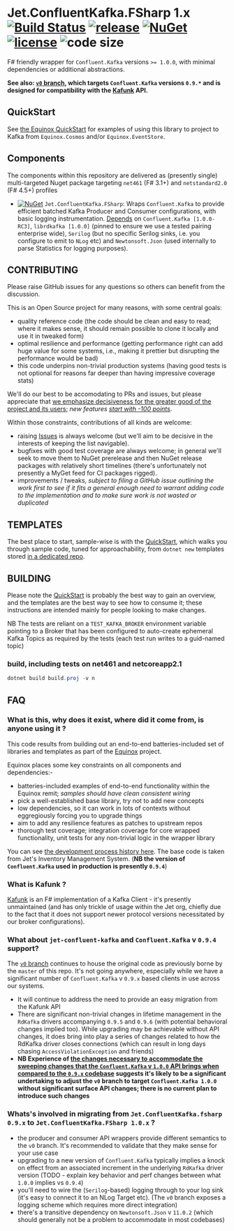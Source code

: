 # Jet.ConfluentKafka.FSharp 1.x [![Build Status](https://dev.azure.com/jet-opensource/opensource/_apis/build/status/jet.Jet.ConfluentKafka.FSharp?branchName=v1)](https://dev.azure.com/jet-opensource/opensource/_build/latest?definitionId=7?branchName=v1) [![release](https://img.shields.io/github/release-pre/jet/Jet.ConfluentKafka.FSharp.svg)](https://github.com/jet/Jet.ConfluentKafka.FSharp/releases) [![NuGet](https://img.shields.io/nuget/vpre/Jet.ConfluentKafka.FSharp.svg?logo=nuget)](https://www.nuget.org/packages/Jet.ConfluentKafka.FSharp/) [![license](https://img.shields.io/github/license/jet/Jet.ConfluentKafka.FSharp.svg)](LICENSE) ![code size](https://img.shields.io/github/languages/code-size/jet/equinox.svg)

F# friendly wrapper for `Confluent.Kafka` versions `>= 1.0.0`, with minimal dependencies or additional abstractions.

**See also: [`v0` branch](https://github.com/jet/Jet.ConfluentKafka.FSharp/tree/v0), which targets `Confluent.Kafka` versions `0.9.*` and is designed for compatibility with the [Kafunk](https://github.com/jet/kafunk) API.**

## QuickStart

See [the Equinox QuickStart](https://github.com/jet/equinox#quickstart) for examples of using this library to project to Kafka from `Equinox.Cosmos` and/or `Equinox.EventStore`.

## Components

The components within this repository are delivered as (presently single) multi-targeted Nuget package targeting `net461` (F# 3.1+) and `netstandard2.0` (F# 4.5+) profiles

- [![NuGet](https://img.shields.io/nuget/vpre/Jet.ConfluentKafka.FSharp.svg)](https://www.nuget.org/packages/Jet.ConfluentKafka.FSharp/) `Jet.ConfluentKafka.FSharp`: Wraps `Confluent.Kafka` to provide efficient batched Kafka Producer and Consumer configurations, with basic logging instrumentation.
  [Depends](https://www.fuget.org/packages/Jet.ConfluentKafka.FSharp) on `Confluent.Kafka [1.0.0-RC3]`, `librdkafka [1.0.0]` (pinned to ensure we use a tested pairing enterprise wide), `Serilog` (but no specific Serilog sinks, i.e. you configure to emit to `NLog` etc) and `Newtonsoft.Json` (used internally to parse Statistics for logging purposes).

## CONTRIBUTING

Please raise GitHub issues for any questions so others can benefit from the discussion.

This is an Open Source project for many reasons, with some central goals:

- quality reference code (the code should be clean and easy to read; where it makes sense, it should remain possible to clone it locally and use it in tweaked form)
- optimal resilience and performance (getting performance right can add huge value for some systems, i.e., making it prettier but disrupting the performance would be bad)
- this code underpins non-trivial production systems (having good tests is not optional for reasons far deeper than having impressive coverage stats)

We'll do our best to be accomodating to PRs and issues, but please appreciate that [we emphasize decisiveness for the greater good of the project and its users](https://www.hanselman.com/blog/AlwaysBeClosingPullRequests.aspx); _new features [start with -100 points](https://blogs.msdn.microsoft.com/oldnewthing/20090928-00/?p=16573)_.

Within those constraints, contributions of all kinds are welcome:

- raising [Issues](https://github.com/jet/Jet.ConfluentKafka.FSharp/issues) is always welcome (but we'll aim to be decisive in the interests of keeping the list navigable).
- bugfixes with good test coverage are always welcome; in general we'll seek to move them to NuGet prerelease and then NuGet release packages with relatively short timelines (there's unfortunately not presently a MyGet feed for CI packages rigged).
- improvements / tweaks, _subject to filing a GitHub issue outlining the work first to see if it fits a general enough need to warrant adding code to the implementation and to make sure work is not wasted or duplicated_

## TEMPLATES

The best place to start, sample-wise is with the [QuickStart](#quickstart), which walks you through sample code, tuned for approachability, from `dotnet new` templates stored [in a dedicated repo](https://github.com/jet/dotnet-templates).

## BUILDING

Please note the [QuickStart](#quickstart) is probably the best way to gain an overview, and the templates are the best way to see how to consume it; these instructions are intended mainly for people looking to make changes. 

NB The tests are reliant on a `TEST_KAFKA_BROKER` environment variable pointing to a Broker that has been configured to auto-create ephemeral Kafka Topics as required by the tests (each test run writes to a guid-named topic)

### build, including tests on net461 and netcoreapp2.1

```powershell
dotnet build build.proj -v n
```

## FAQ

### What is this, why does it exist, where did it come from, is anyone using it ?

This code results from building out an end-to-end batteries-included set of libraries and templates as part of the [Equinox](https://github.com/jet/equinox) project.

Equinox places some key constraints on all components and dependencies:-

- batteries-included examples of end-to-end functionality within the Equinox remit; _samples should have clean consistent wiring_
- pick a well-established base library, try not to add new concepts
- low dependencies, so it can work in lots of contexts without eggregiously forcing you to upgrade things
- aim to add any resilience features as patches to upstream repos
- thorough test coverage; integration coverage for core wrapped functionality, unit tests for any non-trivial logic in the wrapper library 

You can see [the development process history here](https://github.com/jet/equinox/pull/87). The base code is taken from Jet's Inventory Management System. (**NB the version of `Confluent.Kafka` used in production is presently `0.9.4`**)

### What is Kafunk ?

[Kafunk](https://github.com/jet/kafunk) is an F# implementation of a Kafka Client - it's presently unmaintained (and has only trickle of usage within the Jet org, chiefly due to the fact that it does not support newer protocol versions necessitated by our broker configurations).

### What about `jet-confluent-kafka` and `Confluent.Kafka` v `0.9.4` support?

The [`v0` branch](tree/v0) continues to house the original code as previously borne by the `master` of this repo. It's not going anywhere, especially while we have a significant number of `Confluent.Kafka` v `0.9.x` based clients in use across our systems.

- It will continue to address the need to provide an easy migration from the Kafunk API
- There are significant non-trivial changes in lifetime management in the `RdKafka` drivers accompanying `0.9.5` and `0.9.6` (with potential behavioral changes implied too). While upgrading may be achievable without API changes, it does bring into play a series of changes related to how the RdKafka driver closes connections (which can result in long days chasing `AccessViolationException` and friends)
- **NB Experience of [the changes necessary to accommodate the sweeping changes that the `Confluent.Kafka` v `1.0.0` API brings when compared to the `0.9.x` codebase](https://github.com/jet/equinox/pull/87) suggests it's likely to be a significant undertaking to adjust the `v0` branch to target `Confluent.Kafka 1.0.0` without significant surface API changes; there is no current plan to introduce such changes**

### Whats's involved in migrating from `Jet.ConfluentKafka.fsharp 0.9.x` to `Jet.ConfluentKafka.FSharp 1.0.x` ?

- the producer and consumer API wrappers provide different semantics to the `v0` branch. It's recommended to validate that they make sense for your use case
- upgrading to a new version of `Confluent.Kafka` typically implies a knock on effect from an associated increment in the underlying `RdKafka` driver version (TODO - explain key behavior and perf changes between what  `1.0.0` implies vs `0.9.4`)
- you'll need to wire the (`Serilog`-based) logging through to your log sink (it's easy to connect it to an NLog Target etc). (The `v0` branch exposes a logging scheme which requires more direct integration)
- there's a transitive dependency on `Newtonsoft.Json` v `11.0.2` (which should generally not be a problem to accommodate in most codebases)